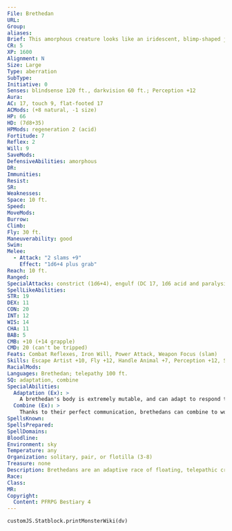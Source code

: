 ```yaml
---
File: Brethedan
URL: 
Group: 
aliases: 
Brief: This amorphous creature looks like an iridescent, blimp-shaped jellyfish, with a line of tentacles dangling down beneath it.
CR: 5
XP: 1600
Alignment: N
Size: Large
Type: aberration
SubType: 
Initiative: 0
Senses: blindsense 120 ft., darkvision 60 ft.; Perception +12
Aura: 
AC: 17, touch 9, flat-footed 17
ACMods: (+8 natural, -1 size)
HP: 66
HD: (7d8+35)
HPMods: regeneration 2 (acid)
Fortitude: 7
Reflex: 2
Will: 9
SaveMods: 
DefensiveAbilities: amorphous
DR: 
Immunities: 
Resist: 
SR: 
Weaknesses: 
Space: 10 ft.
Speed: 
MoveMods: 
Burrow: 
Climb: 
Fly: 30 ft.
Maneuverability: good
Swim: 
Melee: 
  - Attack: "2 slams +9"
    Effect: "1d6+4 plus grab"
Reach: 10 ft.
Ranged: 
SpecialAttacks: constrict (1d6+4), engulf (DC 17, 1d6 acid and paralysis)
SpellLikeAbilities: 
STR: 19
DEX: 11
CON: 20
INT: 12
WIS: 14
CHA: 11
BAB: 5
CMB: +10 (+14 grapple)
CMD: 20 (can't be tripped)
Feats: Combat Reflexes, Iron Will, Power Attack, Weapon Focus (slam)
Skills: Escape Artist +10, Fly +12, Handle Animal +7, Perception +12, Stealth +6
RacialMods: 
Languages: Brethedan; telepathy 100 ft.
SQ: adaptation, combine
SpecialAbilities:
  Adaptation (Ex): >
    A brethedan's body is extremely mutable, and can adapt to respond to virtually any situation. Once per round as a swift action that does not provoke attacks of opportunity, a brethedan can reshape its body and chemistry to adopt any of the following qualities.  • It gains resistance 5 against a single energy type (acid, cold, electricity, or fire). • It gains an additional natural attack (bite, tentacle, etc.) with damage appropriate to its size.  • Its slam damage type changes to slashing or piercing. • Its slam damage die increases by one step (from 1d6 to 1d8 for most brethedans).  • It gains a +4 natural armor bonus to AC.  • Its reach increases to 20 feet. A brethedan can only have one modification in effect at any one time-if it selects a new adaptation, it loses any other in effect. More extreme adaptations are also possible (at the GM's discretion), but generally take days or even months to adopt.
  Combine (Ex): >
    Thanks to their perfect communication, brethedans can combine to work together as parts of a larger organism. As a swift action, a brethedan adjacent to another can merge with it, becoming a single creature occupying both spaces. The merging brethedan forfeits its actions to augment the other, and adds its hit points (though not its Hit Dice) to the new creature's collective total. At this time, it also chooses one adaptation-the combined creature gains this benefit, and it cannot be changed unless the combined creature uses its single adaptation action each round to do so. Any number of brethedans can merge in this fashion, but each adaptation can be gained only once (though resistances to multiple energy types are allowed). The combined creature retains the ability to swap one adaptation each round (not once per component creature). Splitting into the component creatures again is a full-round action in which all component creatures are released and the remaining hit points are divided evenly. For the purposes of Hit Die-related effects, the Hit Dice of a combined brethedan are equal to those of the component creature with the highest CR.
SpellsKnown: 
SpellsPrepared: 
SpellDomains: 
Bloodline: 
Environment: sky
Temperature: any
Organization: solitary, pair, or flotilla (3-8)
Treasure: none
Description: Brethedans are an adaptive race of floating, telepathic creatures that live on gas giant worlds. Though highly intelligent, they disdain physical tools, likely because of the lack of raw materials available in the clouds of their vast homes. Instead, brethedans have evolved to solve problems by combining and modifying their bodies or producing tailored biological agents inside themselves. Though humanoids rarely understand the placid race's obscure and alien goals, brethedans do sometimes travel to and even colonize other gaseous worlds, and are believed to be the first creatures to have tamed oma for use as living spaceships. A typical Brethedan is 10 feet long and weighs 200 pounds.
Race: 
Class: 
MR: 
Copyright:
  Content: PFRPG Bestiary 4
---
```

```dataviewjs
customJS.Statblock.printMonsterWiki(dv)
```
